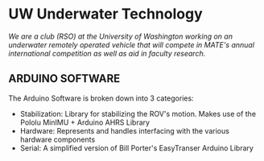 UW Underwater Technology
========================

*We are a club (RSO) at the University of Washington working on an underwater
remotely operated vehicle that will compete in MATE's annual international
competition as well as aid in faculty research.*

ARDUINO SOFTWARE
----------------

The Arduino Software is broken down into 3 categories:

+	Stabilization: Library for stabilizing the ROV's motion. Makes use 
		of the Pololu MinIMU + Arduino AHRS Library
+ 	Hardware: Represents and handles interfacing with the various hardware components
+ 	Serial: A simplified version of Bill Porter's EasyTranser Arduino Library